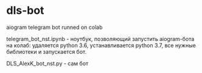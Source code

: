 # dls-bot
aiogram telegram bot runned on colab

telegram_bot_nst.ipynb - ноутбук, позволяющий запустить aiogram-бота на колаб: удаляется python 3.6, устанавливается python 3.7, все нужные библиотеки и запускается бот.


DLS_AlexK_bot_nst.py - сам бот

